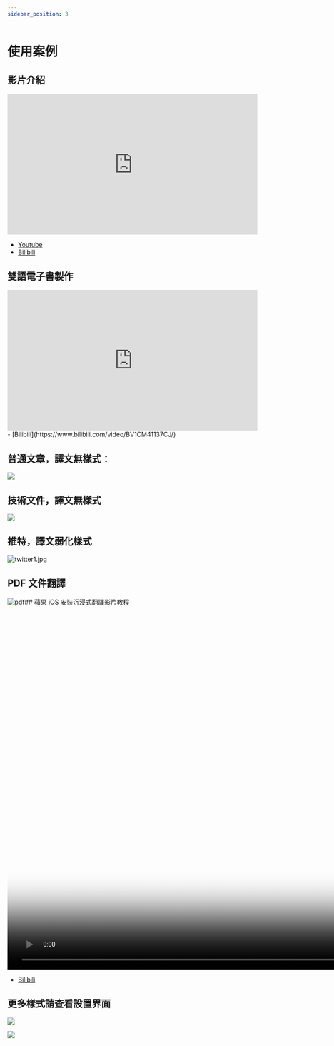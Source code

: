 ```yaml
---
sidebar_position: 3
---
```


# 使用案例

## 影片介紹

<iframe width="560" height="315" src="https://www.youtube.com/embed/0nIzWCseLVo" title="YouTube video player" frameBorder="0" allow="accelerometer; autoplay; clipboard-write; encrypted-media; gyroscope; picture-in-picture; web-share" allowFullScreen></iframe>

- [Youtube](https://youtu.be/0nIzWCseLVo)
- [Bilibili](https://www.bilibili.com/video/BV1Ws4y1u7M9/)

## 雙語電子書製作

<iframe width="560" height="315" src="https://www.youtube.com/embed/FBsQ0Zs6qMA" title="YouTube video player" frameborder="0" allow="accelerometer; autoplay; clipboard-write; encrypted-media; gyroscope; picture-in-picture; web-share" allowfullscreen></iframe>
- [Bilibili](https://www.bilibili.com/video/BV1CM41137CJ/)

## 普通文章，譯文無樣式：

![](https://s.immersivetranslate.com/static/official-static/assets/microsoft.png)

## 技術文件，譯文無樣式

![](https://s.immersivetranslate.com/static/official-static/assets/typescript.png)

## 推特，譯文弱化樣式

![twitter1.jpg](https://s2.loli.net/2023/02/07/sA23c6FerQNnTtY.jpg)

## PDF 文件翻譯

![pdf](https://s.immersivetranslate.com/static/official-static/assets/pdf.png)## 蘋果 iOS 安裝沉浸式翻譯影片教程

<video
controls
muted
height="800px"
poster="https://s.immersivetranslate.com/static/official-static/assets/safari-intro.webp" src="https://s.immersivetranslate.com/static/official-static/assets/ios-safari-enable.mp4"></video>

- [Bilibili](https://www.bilibili.com/video/BV1CM41137CJ/)

## 更多樣式請查看設置界面

![](https://s.immersivetranslate.com/static/official-static/assets/config1.png)

![](https://s.immersivetranslate.com/static/official-static/assets/config.png)